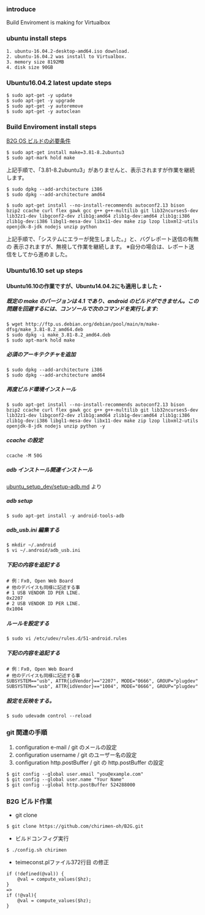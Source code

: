 
### introduce
Build Enviroment is making for Virtualbox

### ubuntu install steps
```
1. ubuntu-16.04.2-desktop-amd64.iso download.
2. ubuntu-16.04.2 was install to Virtualbox.
3. memory size 8192MB
4. disk size 90GB
```

### Ubuntu16.04.2 latest update steps
```
$ sudo apt-get -y update
$ sudo apt-get -y upgrade
$ sudo apt-get -y autoremove
$ sudo apt-get -y autoclean
```

### Build Enviroment install steps
[B2G OS ビルドの必要条件](https://developer.mozilla.org/ja/docs/Archive/B2G_OS/B2G_build_prerequisites)
```
$ sudo apt-get install make=3.81-8.2ubuntu3
$ sudo apt-mark hold make 
```

上記手順で、「3.81-8.2ubuntu3」がありませんと、表示されますが作業を継続します。

```
$ sudo dpkg --add-architecture i386
$ sudo dpkg --add-architecture amd64
```

```
$ sudo apt-get install --no-install-recommends autoconf2.13 bison bzip2 ccache curl flex gawk gcc g++ g++-multilib git lib32ncurses5-dev lib32z1-dev libgconf2-dev zlib1g:amd64 zlib1g-dev:amd64 zlib1g:i386 zlib1g-dev:i386 libgl1-mesa-dev libx11-dev make zip lzop libxml2-utils openjdk-8-jdk nodejs unzip python
```

上記手順で、「システムにエラーが発生しました。」と、バグレポート送信の有無の
表示されますが、無視して作業を継続します。
※自分の場合は、レポート送信をしてから進めました。

### Ubuntu16.10 set up steps
#### Ubuntu16.10の作業ですが、Ubuntu14.04.2にも適用しました・

##### 既定の make のバージョンは 4.1 であり、android のビルドができません。この問題を回避するには、コンソールで次のコマンドを実行します:
```
$ wget http://ftp.us.debian.org/debian/pool/main/m/make-dfsg/make_3.81-8.2_amd64.deb
$ sudo dpkg -i make_3.81-8.2_amd64.deb
$ sudo apt-mark hold make
```

##### 必須のアーキテクチャを追加
```
$ sudo dpkg --add-architecture i386
$ sudo dpkg --add-architecture amd64
```

#####  再度ビルド環境インストール
```
$ sudo apt-get install --no-install-recommends autoconf2.13 bison bzip2 ccache curl flex gawk gcc g++ g++-multilib git lib32ncurses5-dev lib32z1-dev libgconf2-dev zlib1g:amd64 zlib1g-dev:amd64 zlib1g:i386 zlib1g-dev:i386 libgl1-mesa-dev libx11-dev make zip lzop libxml2-utils openjdk-8-jdk nodejs unzip python -y
```

#####  ccache の設定
```
ccache -M 50G
```

#####  adb インストール関連インストール
[ ubuntu_setup_dev/setup-adb.md](https://github.com/gurezo/ubuntu_setup_dev/blob/master/setup-adb.md) より

#####  adb setup
 ```
$ sudo apt-get install -y android-tools-adb
```

#####  adb_usb.ini 編集する
```
$ mkdir ~/.android
$ vi ~/.android/adb_usb.ini
```
#####  下記の内容を追記する  
~~~~
# 例：Fx0, Open Web Board  
# 他のデバイスも同様に記述する事
# 1 USB VENDOR ID PER LINE.
0x2207
# 2 USB VENDOR ID PER LINE.
0x1004
~~~~

#####  ルールを設定する
```
$ sudo vi /etc/udev/rules.d/51-android.rules
```

#####   下記の内容を追記する
~~~~
# 例：Fx0, Open Web Board  
# 他のデバイスも同様に記述する事
SUBSYSTEM=="usb", ATTR{idVendor}=="2207", MODE="0666", GROUP="plugdev"
SUBSYSTEM=="usb", ATTR{idVendor}=="1004", MODE="0666", GROUP="plugdev"
~~~~

#####  設定を反映をする。
```
$ sudo udevadm control --reload
```

### git 関連の手順
1. configuration e-mail / git のメールの設定
2. configuration username / git のユーザー名の設定
3. configuration http.postBuffer / git の http.postBuffer の設定

```
$ git config --global user.email "you@example.com"
$ git config --global user.name "Your Name"
$ git config --global http.postBuffer 524288000
```

### B2G ビルド作業
- git clone
```
$ git clone https://github.com/chirimen-oh/B2G.git
```
- ビルドコンフィグ実行
```
$ ./config.sh chirimen
```
- teimeconst.plファイル372行目 の修正
```
if (!defined(@val)) {
    @val = compute_values($hz);
}
=>
if (!@val){
    @val = compute_values($hz);
}
```
